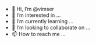 - 👋 Hi, I’m @vimser
- 👀 I’m interested in ...
- 🌱 I’m currently learning ...
- 💞️ I’m looking to collaborate on ...
- 📫 How to reach me ...

<!---
vimser/vimser is a ✨ special ✨ repository because its `README.md` (this file) appears on your GitHub profile.
You can click the Preview link to take a look at your changes.
--->
